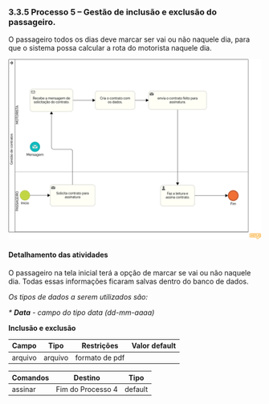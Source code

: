 ### 3.3.5 Processo 5 – Gestão de inclusão e exclusão do passageiro.

O passageiro todos os dias deve marcar ser vai ou não naquele dia, para que o sistema possa calcular a rota do motorista naquele dia.

![Gestao de inclusão e exclusão](images/contratos.png)


#### Detalhamento das atividades

O passageiro na tela inicial terá a opção de marcar se vai ou não naquele dia. Todas essas informações ficaram salvas dentro do banco de dados.



_Os tipos de dados a serem utilizados são:_

_* **Data** - campo do tipo data (dd-mm-aaaa)_




**Inclusão e exclusão**

| **Campo**       | **Tipo**         | **Restrições**         | **Valor default** |
| ---             | ---              | ---                    | ---               |
| arquivo         | arquivo          | formato de pdf         |                   |



| **Comandos**         |  **Destino**                   | **Tipo** |
| ---                  | ---                            | ---               |
| assinar              | Fim do Processo 4              | default           |
